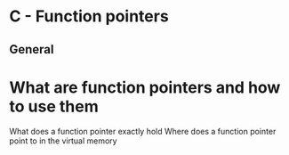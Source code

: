 # C - Function pointers
## General
# What are function pointers and how to use them
  What does a function pointer exactly hold
  Where does a function pointer point to in the virtual memory